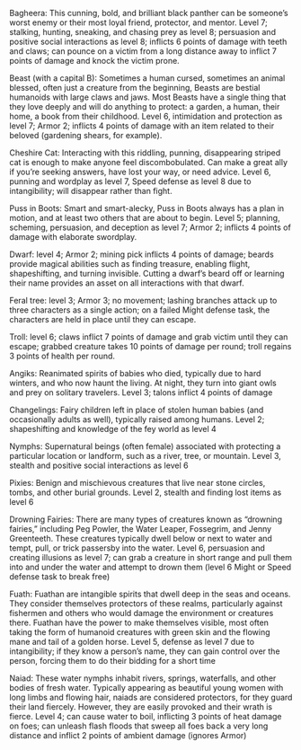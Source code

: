 Bagheera: This cunning, bold, and brilliant black panther can be someone’s worst enemy or their most loyal friend, protector, and mentor.
Level 7; stalking, hunting, sneaking, and chasing prey as level 8; persuasion and positive social interactions as level 8; inflicts 6 points of damage with teeth and claws; can pounce on a victim from a long distance away to inflict 7 points of damage and knock the victim prone.

Beast (with a capital B): Sometimes a human cursed, sometimes an animal blessed, often just a creature from the beginning, Beasts are bestial humanoids with large claws and jaws. Most Beasts have a single thing that they love deeply and will do anything to protect: a garden, a human, their home, a book from their childhood.
Level 6, intimidation and protection as level 7; Armor 2; inflicts 4 points of damage with an item related to their beloved (gardening shears, for example).

Cheshire Cat: Interacting with this riddling, punning, disappearing striped cat is enough to make anyone feel discombobulated. Can make a great ally if you’re seeking answers, have lost your way, or need advice.
Level 6, punning and wordplay as level 7, Speed defense as level 8 due to intangibility; will disappear rather than fight.

Puss in Boots: Smart and smart-alecky, Puss in Boots always has a plan in motion, and at least two others that are about to begin.
Level 5; planning, scheming, persuasion, and deception as level 7; Armor 2; inflicts 4 points of damage with elaborate swordplay.

Dwarf: level 4; Armor 2; mining pick inflicts 4 points of damage; beards provide magical abilities such as finding treasure, enabling flight, shapeshifting, and turning invisible. Cutting a dwarf’s beard off or learning their name provides an asset on all interactions with that dwarf.

Feral tree: level 3; Armor 3; no movement; lashing branches attack up to three characters as a single action; on a failed Might defense task, the characters are held in place until they can escape.

Troll: level 6; claws inflict 7 points of damage and grab victim until they can escape; grabbed creature takes 10 points of damage per round; troll regains 3 points of health per round.

Angiks: Reanimated spirits of babies who died, typically due to hard winters, and who now haunt the living. At night, they turn into giant owls and prey on solitary travelers.
Level 3; talons inflict 4 points of damage

Changelings: Fairy children left in place of stolen human babies (and occasionally adults as well), typically raised among humans.
Level 2; shapeshifting and knowledge of the fey world as level 4

Nymphs: Supernatural beings (often female) associated with protecting a particular location or landform, such as a river, tree, or mountain.
Level 3, stealth and positive social interactions as level 6

Pixies: Benign and mischievous creatures that live near stone circles, tombs, and other burial grounds.
Level 2, stealth and finding lost items as level 6

Drowning Fairies: There are many types of creatures known as “drowning fairies,” including Peg Powler, the Water Leaper, Fossegrim, and Jenny Greenteeth. These creatures typically dwell below or next to water and tempt, pull, or trick passersby into the water. Level 6, persuasion and creating illusions as level 7; can grab a creature in short range and pull them into and under the water and attempt to drown them (level 6 Might or Speed defense task to break free)

Fuath: Fuathan are intangible spirits that dwell deep in the seas and oceans. They consider themselves protectors of these realms, particularly against fishermen and others who would damage the environment or creatures there. Fuathan have the power to make themselves visible, most often taking the form of humanoid creatures with green skin and the flowing mane and tail of a golden horse. Level 5, defense as level 7 due to intangibility; if they know a person’s name, they can gain control over the person, forcing them to do their bidding for a short time

Naiad: These water nymphs inhabit rivers, springs, waterfalls, and other bodies of fresh water. Typically appearing as beautiful young women with long limbs and flowing hair, naiads are considered protectors, for they guard their land fiercely. However, they are easily provoked and their wrath is fierce. Level 4; can cause water to boil, inflicting 3 points of heat damage on foes; can unleash flash floods that sweep all foes back a very long distance and inflict 2 points of ambient damage (ignores Armor)